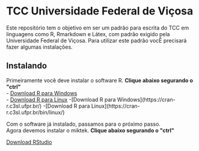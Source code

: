 # TCC Universidade Federal de Viçosa
<p>
Este repositório tem o objetivo em ser um padrão para escrita do TCC em
linguagens como R, Rmarkdown e Látex, com padrão exigido pela Universidade 
Federal de Viçosa. Para utilizar este padrão vocÊ precisará fazer algumas
instalações.
</p>

## Instalando
<p>
Primeiramente você deve instalar o software R. <strong>Clique abaixo segurando o "ctrl"</strong><br>
- <a href="https://cran-r.c3sl.ufpr.br/">Download R para Windows</a><br>
- <a href="https://cran-r.c3sl.ufpr.br/bin/linux/">Download R para Linux</a>
-[Download R para Windows](https://cran-r.c3sl.ufpr.br/)
-[Download R para Linux](https://cran-r.c3sl.ufpr.br/bin/linux/)
</p>




Com o software já instalado, passamos para o próximo passo.<br>
Agora devemos instalar o miktek. <strong>Clique abaixo segurando o "ctrl"</strong>




  <a href="https://rstudio.com/products/rstudio/download/#download">Download RStudio</a>
</p>
